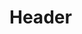 <!-- TITLE: Malarian -->
<!-- SUBTITLE: Become a living malarian, granting levitate, movement speed, hit point regeneration and increased spell damage. -->

# Header
